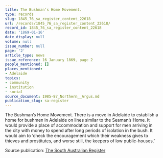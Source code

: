 ```yaml
---
title: The Bushman’s Home Movement.
type: records
slug: 1845_76_sa_register_content_22618
url: /records/1845_76_sa_register_content_22618/
record_id: 1845_76_sa_register_content_22618
date: '1869-01-16'
date_display: null
volume: null
issue_number: null
page: '2'
article_type: news
issue_reference: 16 January 1869, page 2
people_mentioned: []
places_mentioned:
- Adelaide
topics:
- community
- institution
- social
source_document: 1985-87_Northern__Argus.md
publication_slug: sa-register
---
```


The Bushman’s Home Movement.  There is a move in Adelaide to establish a home for bushmen in Adelaide on lines similar to the Seaman’s Home.  It would provide a place of accommodation and support for men arriving in the city with money to spend after long periods of isolation in the bush.  It would aim to ‘check the encouragement which their weakness gives to thieves and prostitutes, and worse still, the keepers of low public-houses.’

Source publication: [The South Australian Register](/publications/sa-register/)
